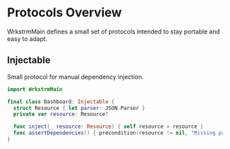 # Protocols Overview

WrkstrmMain defines a small set of protocols intended to stay portable and easy to adapt.

## Injectable

Small protocol for manual dependency injection.

```swift
import WrkstrmMain

final class Dashboard: Injectable {
  struct Resource { let parser: JSON.Parser }
  private var resource: Resource?

  func inject(_ resource: Resource) { self.resource = resource }
  func assertDependencies() { precondition(resource != nil, "Missing parser") }
}
```
